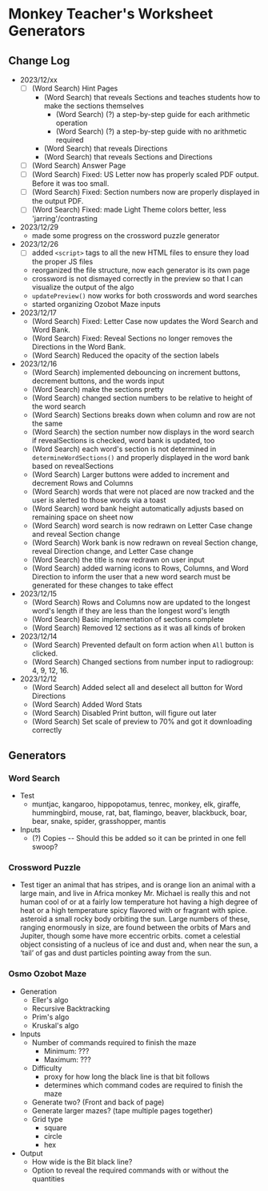 # Monkey Teacher's Worksheet Generators

## Change Log
- 2023/12/xx
    - [ ] (Word Search) Hint Pages
        - (Word Search) that reveals Sections and teaches students how to make the sections themselves
            - (Word Search) (?) a step-by-step guide for each arithmetic operation
            - (Word Search) (?) a step-by-step guide with no arithmetic required
        - (Word Search) that reveals Directions
        - (Word Search) that reveals Sections and Directions
    - [ ] (Word Search) Answer Page
    - [ ] (Word Search) Fixed: US Letter now has properly scaled PDF output. Before it was too small.
    - [ ] (Word Search) Fixed: Section numbers now are properly displayed in the output PDF.
    - [ ] (Word Search) Fixed: made Light Theme colors better, less 'jarring'/contrasting
- 2023/12/29
    - made some progress on the crossword puzzle generator
- 2023/12/26
    - [ ] added `<script>` tags to all the new HTML files to ensure they load the proper JS files
    - reorganized the file structure, now each generator is its own page
    - crossword is not dismayed correctly in the preview so that I can visualize the output of the algo
    - `updatePreview()` now works for both crosswords and word searches
    - started organizing Ozobot Maze inputs
- 2023/12/17
    - (Word Search) Fixed: Letter Case now updates the Word Search and Word Bank.
    - (Word Search) Fixed: Reveal Sections no longer removes the Directions in the Word Bank.
    - (Word Search) Reduced the opacity of the section labels
- 2023/12/16
    - (Word Search) implemented debouncing on increment buttons, decrement buttons, and the words input
    - (Word Search) make the sections pretty
    - (Word Search) changed section numbers to be relative to height of the word search
    - (Word Search) Sections breaks down when column and row are not the same
    - (Word Search) the section number now displays in the word search if revealSections is checked, word bank is updated, too
    - (Word Search) each word's section is not determined in `determineWordSections()` and properly displayed in the word bank based on revealSections
    - (Word Search) Larger buttons were added to increment and decrement Rows and Columns
    - (Word Search) words that were not placed are now tracked and the user is alerted to those words via a toast
    - (Word Search) word bank height automatically adjusts based on remaining space on sheet now
    - (Word Search) word search is now redrawn on Letter Case change and reveal Section change
    - (Word Search) Work bank is now redrawn on reveal Section change, reveal Direction change, and Letter Case change
    - (Word Search) the title is now redrawn on user input
    - (Word Search) added warning icons to Rows, Columns, and Word Direction to inform the user that a new word search must be generated for these changes to take effect
- 2023/12/15
    - (Word Search) Rows and Columns now are updated to the longest word's length if they are less than the longest word's length
    - (Word Search) Basic implementation of sections complete
    - (Word Search) Removed 12 sections as it was all kinds of broken
- 2023/12/14
    - (Word Search) Prevented default on form action when `All` button is clicked.
    - (Word Search) Changed sections from number input to radiogroup: 4, 9, 12, 16. 
- 2023/12/12
    - (Word Search) Added select all and deselect all button for Word Directions
    - (Word Search) Added Word Stats
    - (Word Search) Disabled Print button, will figure out later
    - (Word Search) Set scale of preview to 70% and got it downloading correctly

## Generators

### Word Search
- Test
    - muntjac, kangaroo, hippopotamus, tenrec, monkey, elk, giraffe, hummingbird, mouse, rat, bat, flamingo, beaver, blackbuck, boar, bear, snake, spider, grasshopper, mantis
- Inputs
    - (?) Copies -- Should this be added so it can be printed in one fell swoop?

### Crossword Puzzle
- Test
tiger an animal that has stripes, and is orange
lion an animal with a large main, and live in Africa
monkey Mr. Michael is really this and not human
cool of or at a fairly low temperature
hot having a high degree of heat or a high temperature
spicy flavored with or fragrant with spice.
asteroid a small rocky body orbiting the sun. Large numbers of these, ranging enormously in size, are found between the orbits of Mars and Jupiter, though some have more eccentric orbits.
comet a celestial object consisting of a nucleus of ice and dust and, when near the sun, a ‘tail’ of gas and dust particles pointing away from the sun.

### Osmo Ozobot Maze
- Generation
    - Eller's algo
    - Recursive Backtracking
    - Prim's algo
    - Kruskal's algo
- Inputs
    - Number of commands required to finish the maze
        - Minimum: ???
        - Maximum: ???
    - Difficulty 
        - proxy for how long the black line is that bit follows
        - determines which command codes are required to finish the maze
    - Generate two? (Front and back of page)
    - Generate larger mazes? (tape multiple pages together)
    - Grid type
        - square
        - circle
        - hex
- Output
    - How wide is the Bit black line?
    - Option to reveal the required commands with or without the quantities
